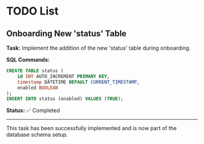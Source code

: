 
# TODO List

## Onboarding New 'status' Table

**Task:** Implement the addition of the new 'status' table during onboarding.

**SQL Commands:**

```sql
CREATE TABLE status (
    id INT AUTO_INCREMENT PRIMARY KEY,
    timestamp DATETIME DEFAULT CURRENT_TIMESTAMP,
    enabled BOOLEAN
);
INSERT INTO status (enabled) VALUES (TRUE);
```

**Status:** ✅ Completed

---

This task has been successfully implemented and is now part of the database schema setup.
